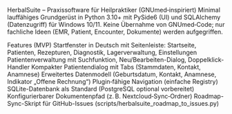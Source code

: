 HerbalSuite – Praxissoftware für Heilpraktiker (GNUmed‑inspiriert)
Minimal lauffähiges Grundgerüst in Python 3.10+ mit PySide6 (UI) und SQLAlchemy (Datenzugriff) für Windows 10/11.
Keine Übernahme von GNUmed‑Code; nur fachliche Ideen (EMR, Patient, Encounter, Dokumente) werden aufgegriffen.

Features (MVP)
Startfenster in Deutsch mit Seitenleiste: Startseite, Patienten, Rezepturen, Diagnostik, Lagerverwaltung, Einstellungen
Patientenverwaltung mit Suchfunktion, Neu/Bearbeiten-Dialog, Doppelklick-Handler
Kompakter Patientendialog mit Tabs (Stammdaten, Kontakt, Anamnese)
Erweitertes Datenmodell (Geburtsdatum, Kontakt, Anamnese, Indikator „Offene Rechnung“)
Plugin‑fähige Navigation (einfache Registry)
SQLite-Datenbank als Standard (PostgreSQL optional vorbereitet)
Konfigurierbarer Dokumentenpfad (z. B. Nextcloud‑Sync‑Ordner)
Roadmap-Sync-Skript für GitHub-Issues (scripts/herbalsuite_roadmap_to_issues.py)
